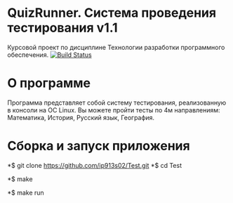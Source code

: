 # QuizRunner. Система проведения тестирования v1.1

Курсовой проект по дисциплине Технологии разработки программного обеспечения.
[![Build Status](https://travis-ci.com/ip913s02/Test.svg?branch=master)](https://travis-ci.com/github/ip913s02/Test)

# О программе
Программа представляет собой систему тестирования, реализованную в консоли на OC Linux.
Вы можете пройти тесты по 4м направлениям: Математика, История, Русский язык, География.

# Сборка и запуск приложения

  *$ git clone https://github.com/ip913s02/Test.git
  *$ cd Test

  *$ make

  *$ make run

